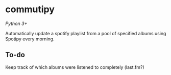 # commutipy
*Python 3+*

Automatically update a spotify playlist from a pool of specified albums using Spotipy every morning. 

To-do
--------
Keep track of which albums were listened to completely (last.fm?)
